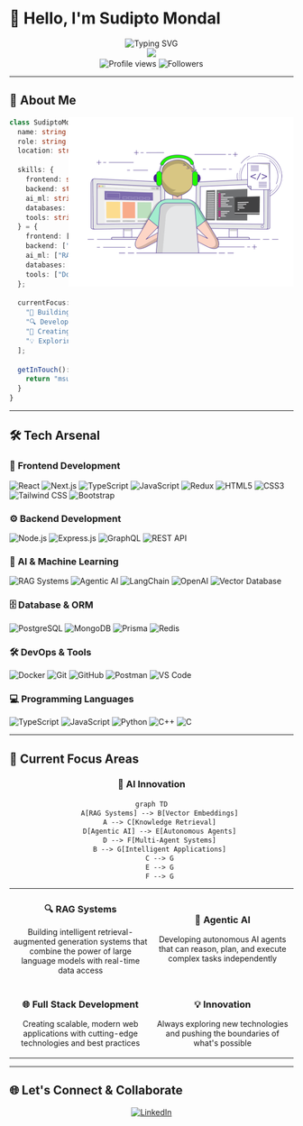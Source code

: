 # 🚀 Hello, I'm Sudipto Mondal

<div align="center">
  <img src="https://readme-typing-svg.demolab.com?font=Fira+Code&size=28&pause=1000&color=00D9FF&center=true&vCenter=true&width=600&lines=Full+Stack+Developer+%F0%9F%92%BB;AI+Enthusiast+%F0%9F%A4%96;Problem+Solver+%F0%9F%A7%A9;RAG+Systems+Developer+%F0%9F%A7%A0;Building+the+Future+%F0%9F%9A%80" alt="Typing SVG" />
</div>

<div align="center">
  <img src="https://capsule-render.vercel.app/api?type=waving&color=0:00D9FF,50:0099CC,100:003D82&height=120&section=header&text=&fontSize=0"/>
</div>

<div align="center">
  <img src="https://komarev.com/ghpvc/?username=msudipta888&label=Profile%20views&color=00d9ff&style=for-the-badge&labelColor=000000" alt="Profile views" />
  <img src="https://img.shields.io/github/followers/msudipta888?label=Followers&style=for-the-badge&color=00d9ff&labelColor=000000" alt="Followers" />
</div>

---

## 🎯 About Me

<img align="right" alt="Coding" width="400" src="https://raw.githubusercontent.com/devSouvik/devSouvik/master/gif3.gif">

```typescript
class SudiptoMondal {
  name: string = "Sudipto Mondal";
  role: string = "Full Stack Developer & AI Enthusiast";
  location: string = "India 🇮🇳";
  
  skills: {
    frontend: string[];
    backend: string[];
    ai_ml: string[];
    databases: string[];
    tools: string[];
  } = {
    frontend: ["React", "Next.js", "TypeScript", "Redux"],
    backend: ["Node.js", "Express", "GraphQL", "Prisma"],
    ai_ml: ["RAG Systems", "Agentic AI", "LangChain"],
    databases: ["PostgreSQL", "MongoDB"],
    tools: ["Docker", "Git", "Postman"]
  };
  
  currentFocus: string[] = [
    "🤖 Building intelligent AI applications",
    "🔍 Developing RAG-powered systems",
    "🚀 Creating scalable web solutions",
    "💡 Exploring cutting-edge technologies"
  ];
  
  getInTouch(): string {
    return "msudipta857@gmail.com";
  }
}
```

---

## 🛠️ Tech Arsenal

### 🎨 **Frontend Development**
<p align="left">
  <img src="https://img.shields.io/badge/React-20232A?style=for-the-badge&logo=react&logoColor=61DAFB" alt="React"/>
  <img src="https://img.shields.io/badge/Next.js-000000?style=for-the-badge&logo=next.js&logoColor=white" alt="Next.js"/>
  <img src="https://img.shields.io/badge/TypeScript-007ACC?style=for-the-badge&logo=typescript&logoColor=white" alt="TypeScript"/>
  <img src="https://img.shields.io/badge/JavaScript-F7DF1E?style=for-the-badge&logo=javascript&logoColor=black" alt="JavaScript"/>
  <img src="https://img.shields.io/badge/Redux-593D88?style=for-the-badge&logo=redux&logoColor=white" alt="Redux"/>
  <img src="https://img.shields.io/badge/HTML5-E34F26?style=for-the-badge&logo=html5&logoColor=white" alt="HTML5"/>
  <img src="https://img.shields.io/badge/CSS3-1572B6?style=for-the-badge&logo=css3&logoColor=white" alt="CSS3"/>
  <img src="https://img.shields.io/badge/Tailwind_CSS-38B2AC?style=for-the-badge&logo=tailwind-css&logoColor=white" alt="Tailwind CSS"/>
  <img src="https://img.shields.io/badge/Bootstrap-563D7C?style=for-the-badge&logo=bootstrap&logoColor=white" alt="Bootstrap"/>
</p>

### ⚙️ **Backend Development**
<p align="left">
  <img src="https://img.shields.io/badge/Node.js-43853D?style=for-the-badge&logo=node.js&logoColor=white" alt="Node.js"/>
  <img src="https://img.shields.io/badge/Express.js-404D59?style=for-the-badge&logo=express&logoColor=white" alt="Express.js"/>
  <img src="https://img.shields.io/badge/GraphQL-E10098?style=for-the-badge&logo=graphql&logoColor=white" alt="GraphQL"/>
  <img src="https://img.shields.io/badge/REST-02569B?style=for-the-badge&logo=rest&logoColor=white" alt="REST API"/>
</p>

### 🤖 **AI & Machine Learning**
<p align="left">
  <img src="https://img.shields.io/badge/RAG_Systems-FF6B6B?style=for-the-badge&logo=ai&logoColor=white" alt="RAG Systems"/>
  <img src="https://img.shields.io/badge/Agentic_AI-4ECDC4?style=for-the-badge&logo=robot&logoColor=white" alt="Agentic AI"/>
  <img src="https://img.shields.io/badge/LangChain-1C3C3C?style=for-the-badge&logo=chainlink&logoColor=white" alt="LangChain"/>
  <img src="https://img.shields.io/badge/OpenAI-412991?style=for-the-badge&logo=openai&logoColor=white" alt="OpenAI"/>
  <img src="https://img.shields.io/badge/Vector_DB-FF9500?style=for-the-badge&logo=database&logoColor=white" alt="Vector Database"/>
</p>

### 🗄️ **Database & ORM**
<p align="left">
  <img src="https://img.shields.io/badge/PostgreSQL-316192?style=for-the-badge&logo=postgresql&logoColor=white" alt="PostgreSQL"/>
  <img src="https://img.shields.io/badge/MongoDB-4EA94B?style=for-the-badge&logo=mongodb&logoColor=white" alt="MongoDB"/>
  <img src="https://img.shields.io/badge/Prisma-3982CE?style=for-the-badge&logo=Prisma&logoColor=white" alt="Prisma"/>
  <img src="https://img.shields.io/badge/Redis-DC382D?style=for-the-badge&logo=redis&logoColor=white" alt="Redis"/>
</p>

### 🛠️ **DevOps & Tools**
<p align="left">
  <img src="https://img.shields.io/badge/Docker-2496ED?style=for-the-badge&logo=docker&logoColor=white" alt="Docker"/>
  <img src="https://img.shields.io/badge/Git-F05032?style=for-the-badge&logo=git&logoColor=white" alt="Git"/>
  <img src="https://img.shields.io/badge/GitHub-100000?style=for-the-badge&logo=github&logoColor=white" alt="GitHub"/>
  <img src="https://img.shields.io/badge/Postman-FF6C37?style=for-the-badge&logo=postman&logoColor=white" alt="Postman"/>
  <img src="https://img.shields.io/badge/VS_Code-0078D4?style=for-the-badge&logo=visual%20studio%20code&logoColor=white" alt="VS Code"/>
</p>

### 💻 **Programming Languages**
<p align="left">
  <img src="https://img.shields.io/badge/TypeScript-007ACC?style=for-the-badge&logo=typescript&logoColor=white" alt="TypeScript"/>
  <img src="https://img.shields.io/badge/JavaScript-F7DF1E?style=for-the-badge&logo=javascript&logoColor=black" alt="JavaScript"/>
  <img src="https://img.shields.io/badge/Python-3776AB?style=for-the-badge&logo=python&logoColor=white" alt="Python"/>
  <img src="https://img.shields.io/badge/C%2B%2B-00599C?style=for-the-badge&logo=c%2B%2B&logoColor=white" alt="C++"/>
  <img src="https://img.shields.io/badge/C-00599C?style=for-the-badge&logo=c&logoColor=white" alt="C"/>
</p>

---

## 🚀 Current Focus Areas

<div align="center">

### 🤖 **AI Innovation**
```mermaid
graph TD
    A[RAG Systems] --> B[Vector Embeddings]
    A --> C[Knowledge Retrieval]
    D[Agentic AI] --> E[Autonomous Agents]
    D --> F[Multi-Agent Systems]
    B --> G[Intelligent Applications]
    C --> G
    E --> G
    F --> G
```

</div>

<table>
  <tr>
    <td align="center" width="50%">
      <h3>🔍 RAG Systems</h3>
      <p>Building intelligent retrieval-augmented generation systems that combine the power of large language models with real-time data access</p>
    </td>
    <td align="center" width="50%">
      <h3>🤖 Agentic AI</h3>
      <p>Developing autonomous AI agents that can reason, plan, and execute complex tasks independently</p>
    </td>
  </tr>
  <tr>
    <td align="center" width="50%">
      <h3>🌐 Full Stack Development</h3>
      <p>Creating scalable, modern web applications with cutting-edge technologies and best practices</p>
    </td>
    <td align="center" width="50%">
      <h3>💡 Innovation</h3>
      <p>Always exploring new technologies and pushing the boundaries of what's possible</p>
    </td>
  </tr>
</table>

---

## 🌐 Let's Connect & Collaborate

<div align="center">
  <a href="https://linkedin.com/in/sudipta-mondal-009625255" target="_blank">
    <img src="https://img.shields.io/badge/LinkedIn-0077B5?style=for-the-badge&logo=linkedin&logoColor=white&labelColor=0077B5" alt="LinkedIn"/>
